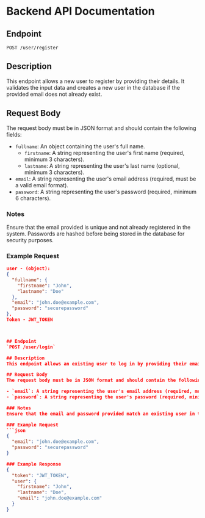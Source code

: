 # Backend API Documentation

## Endpoint
`POST /user/register`

## Description
This endpoint allows a new user to register by providing their details. It validates the input data and creates a new user in the database if the provided email does not already exist.

## Request Body
The request body must be in JSON format and should contain the following fields:

- `fullname`: An object containing the user's full name.
  - `firstname`: A string representing the user's first name (required, minimum 3 characters).
  - `lastname`: A string representing the user's last name (optional, minimum 3 characters).
- `email`: A string representing the user's email address (required, must be a valid email format).
- `password`: A string representing the user's password (required, minimum 6 characters).

### Notes
Ensure that the email provided is unique and not already registered in the system.
Passwords are hashed before being stored in the database for security purposes.

### Example Request
```json
user - (object):
{
  "fullname": {
    "firstname": "John",
    "lastname": "Doe"
  },
  "email": "john.doe@example.com",
  "password": "securepassword"
},
Token - JWT_TOKEN



## Endpoint
`POST /user/login`

## Description
This endpoint allows an existing user to log in by providing their email and password. It validates the input data and returns a JWT token if the credentials are correct.

## Request Body
The request body must be in JSON format and should contain the following fields:

- `email`: A string representing the user's email address (required, must be a valid email format).
- `password`: A string representing the user's password (required, minimum 6 characters).

### Notes
Ensure that the email and password provided match an existing user in the system. If the credentials are valid, a JWT token will be returned for authentication in subsequent requests.

### Example Request
```json
{
  "email": "john.doe@example.com",
  "password": "securepassword"
}

### Example Response
{
  "token": "JWT_TOKEN",
  "user": {
    "firstname": "John",
    "lastname": "Doe",
    "email": "john.doe@example.com"
  }
}